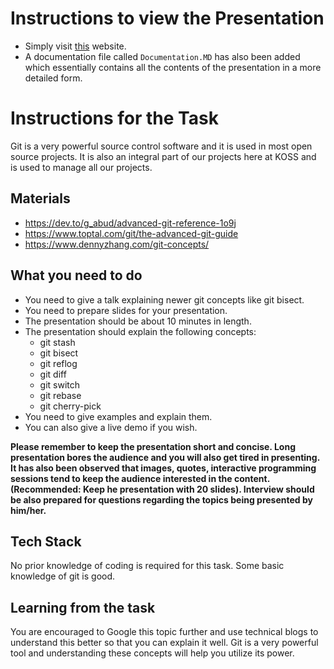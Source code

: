 <h1> Instructions to view the Presentation </h1>

* Simply visit <a href=https://ashwinpra.github.io/koss-git-task target="_blank">this</a> website.
* A documentation file called `Documentation.MD` has also been added which essentially contains all the contents of the presentation in a more detailed form.





<h1>Instructions for the Task</h1>


Git is a very powerful source control software and it is used in most open source projects. It is also an integral part of our projects here at KOSS and is used to manage all our projects.

## Materials

* https://dev.to/g_abud/advanced-git-reference-1o9j
* https://www.toptal.com/git/the-advanced-git-guide
* https://www.dennyzhang.com/git-concepts/

## What you need to do

* You need to give a talk explaining newer git concepts like git bisect.
* You need to prepare slides for your presentation.
* The presentation should be about 10 minutes in length.
* The presentation should explain the following concepts:
  * git stash
  * git bisect
  * git reflog
  * git diff
  * git switch
  * git rebase
  * git cherry-pick
* You need to give examples and explain them.
* You can also give a live demo if you wish.

**Please remember to keep the presentation short and concise. Long presentation bores the audience and you will also get tired in presenting. It has also been observed that images, quotes, interactive programming sessions tend to keep the audience interested in the content. (Recommended: Keep he presentation with 20 slides). Interview should be also prepared for questions regarding the topics being presented by him/her.** 

## Tech Stack

No prior knowledge of coding is required for this task. Some basic knowledge of git is good.

## Learning from the task

You are encouraged to Google this topic further and use technical blogs to understand this better so that you can explain it well. Git is a very powerful tool and understanding these concepts will help you utilize its power.


  
